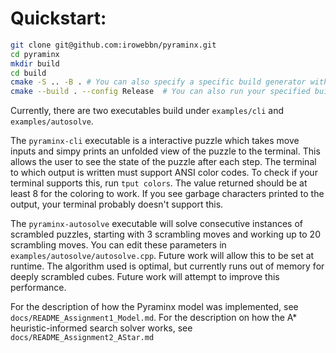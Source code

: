 # Quickstart:
```bash
git clone git@github.com:irowebbn/pyraminx.git
cd pyraminx
mkdir build
cd build
cmake -S .. -B . # You can also specify a specific build generator with `-G` option
cmake --build . --config Release  # You can also run your specified build tool directly, e.g. `make` or `ninja`
```

Currently, there are two executables build under `examples/cli` and `examples/autosolve`. 

The `pyraminx-cli` executable is a interactive puzzle which takes move inputs and simpy prints an unfolded view of the puzzle to
the terminal. This allows the user to see the state of the puzzle after each
step. The terminal to which output is written must support ANSI color codes. To
check if your terminal supports this, run `tput colors`. The value returned
should be at least 8 for the coloring to work. If you see garbage characters
printed to the output, your terminal probably doesn't support this. 

The `pyraminx-autosolve` executable will solve consecutive instances of scrambled puzzles, starting with 3 scrambling moves and working up to 20 scrambling moves. You can edit these parameters in `examples/autosolve/autosolve.cpp`. Future work will allow this to be set at runtime. The algorithm used is optimal, but currently runs out of memory for deeply scrambled cubes. Future work will attempt to improve this performance.

For the description of how the Pyraminx model was implemented, see 
`docs/README_Assignment1_Model.md`. For the description on how the A* heuristic-informed
search solver works, see `docs/README_Assignment2_AStar.md`
